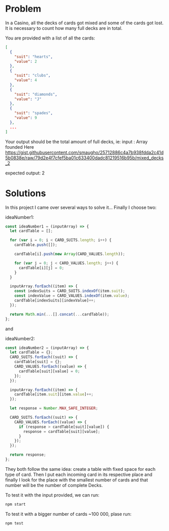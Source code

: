 # Problem

In a Casino, all the decks of cards got mixed and some of the cards got lost. It is necessary to count how many full decks are in total.

You are provided with a list of all the cards:

``` json
[
  {
    "suit": "hearts",
    "value": 2
  },
  {
    "suit": "clubs",
    "value": 4
  },
  {
    "suit": "diamonds",
    "value": "J"
  },
  {
    "suit": "spades",
    "value": 9
  },
  ...
]
```

Your output should be the total amount of full decks, ie:
input : Array founded Here https://gist.githubusercontent.com/smaugho/25712886c4a7b938fdda2c41d5b0838e/raw/79d2e4f7cfef5ba01c633400dadc81219516b95b/mixed_decks_2

expected output: 2
# Solutions

In this project I came over several ways to solve it... Finally I choose two:

ideaNumber1:

```js
const ideaNumber1 = (inputArray) => {
  let cardTable = [];

  for (var i = 0; i < CARD_SUITS.length; i++) {
    cardTable.push([]);

    cardTable[i].push(new Array(CARD_VALUES.length));

    for (var j = 0; j < CARD_VALUES.length; j++) {
      cardTable[i][j] = 0;
    }
  }

  inputArray.forEach((item) => {
    const indexSuits = CARD_SUITS.indexOf(item.suit);
    const indexValue = CARD_VALUES.indexOf(item.value);
    cardTable[indexSuits][indexValue]++;
  });

  return Math.min(...[].concat(...cardTable));
};
```

and

ideaNumber2:

```js
const ideaNumber2 = (inputArray) => {
  let cardTable = {};
  CARD_SUITS.forEach((suit) => {
    cardTable[suit] = {};
    CARD_VALUES.forEach((value) => {
      cardTable[suit][value] = 0;
    });
  });

  inputArray.forEach((item) => {
    cardTable[item.suit][item.value]++;
  });

  let response = Number.MAX_SAFE_INTEGER;

  CARD_SUITS.forEach((suit) => {
    CARD_VALUES.forEach((value) => {
      if (response > cardTable[suit][value]) {
        response = cardTable[suit][value];
      }
    });
  });

  return response;
};
```

They both follow the same idea: create a table with fixed space for each type of card. Then I put each incoming card in its respective place and finally I look for the place with the smallest number of cards and that number will be the number of complete Decks.

To test it with the input provided, we can run:
``` sh
npm start
```

To test it with a bigger number of cards ~100 000, plase run:
``` sh
npm test
```